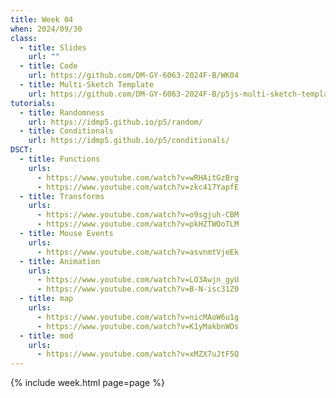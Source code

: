 ```yaml
---
title: Week 04
when: 2024/09/30
class:
  - title: Slides
    url: ""
  - title: Code
    url: https://github.com/DM-GY-6063-2024F-B/WK04
  - title: Multi-Sketch Template
    url: https://github.com/DM-GY-6063-2024F-B/p5js-multi-sketch-template
tutorials:
  - title: Randomness
    url: https://idmp5.github.io/p5/random/
  - title: Conditionals
    url: https://idmp5.github.io/p5/conditionals/
DSCT:
  - title: Functions
    urls:
      - https://www.youtube.com/watch?v=wRHAitGzBrg
      - https://www.youtube.com/watch?v=zkc417YapfE
  - title: Transforms
    urls:
      - https://www.youtube.com/watch?v=o9sgjuh-CBM
      - https://www.youtube.com/watch?v=pkHZTWOoTLM
  - title: Mouse Events
    urls:
      - https://www.youtube.com/watch?v=asvnmtVjeEk
  - title: Animation
    urls:
      - https://www.youtube.com/watch?v=LO3Awjn_gyU
      - https://www.youtube.com/watch?v=B-N-isc31Z0
  - title: map
    urls:
      - https://www.youtube.com/watch?v=nicMAoW6u1g
      - https://www.youtube.com/watch?v=K1yMakbnWOs
  - title: mod
    urls:
      - https://www.youtube.com/watch?v=xMZX7uJtF5Q
---
```

{% include week.html page=page %}
